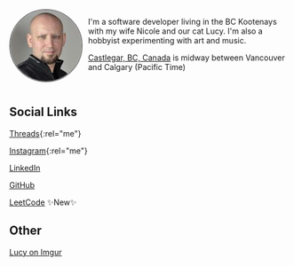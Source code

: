 <img src="static/profile-square-01.jpg" alt="Profile photo of Eric James Soltys" style="border-radius: 50%; width: 128px; height: 128px; vertical-align: middle; margin-right: 10px; float: left; border: 2px solid grey;">

I'm a software developer living in the BC Kootenays with my wife Nicole and our cat Lucy. I'm also a hobbyist experimenting with art and music.

<i class="fa-solid fa-location-dot"></i> [Castlegar, BC, Canada](https://www.bing.com/maps?osid=053c1577-c000-49e1-a8eb-703fdfa0b5e6) is midway between Vancouver and Calgary (Pacific Time)

<br>

## Social Links
<i class="fa-brands fa-threads"></i> [Threads](https://www.threads.net/@kootenay_eric){:rel="me"}

<i class="fa-brands fa-instagram"></i> [Instagram](https://instagram.com/kootenay_eric){:rel="me"}

<i class="fa-brands fa-linkedin"></i> [LinkedIn](https://www.linkedin.com/in/ericjamessoltys/)

<i class="fa-brands fa-github"></i> [GitHub](https://github.com/esoltys)

<i class="fa-solid fa-trophy"></i> [LeetCode](https://leetcode.com/u/esoltys/) ✨New✨

## Other
<i class="fa-solid fa-cat"></i> [Lucy on Imgur](https://imgur.com/user/tuxedolucy)

